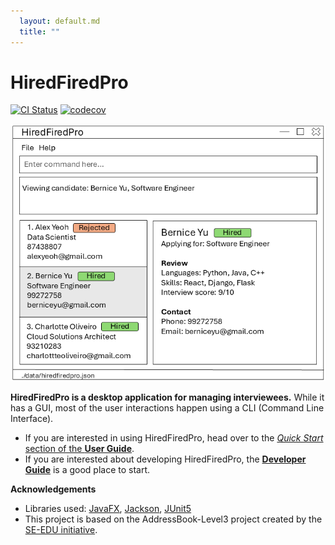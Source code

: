 ```yaml
---
  layout: default.md
  title: ""
---
```


# HiredFiredPro

[![CI Status](https://github.com/se-edu/addressbook-level3/workflows/Java%20CI/badge.svg)](https://github.com/se-edu/addressbook-level3/actions)
[![codecov](https://codecov.io/gh/se-edu/addressbook-level3/branch/master/graph/badge.svg)](https://codecov.io/gh/se-edu/addressbook-level3)

![Ui](images/Ui.png)

**HiredFiredPro is a desktop application for managing interviewees.** While it has a GUI, most of the user interactions happen using a CLI (Command Line Interface).

* If you are interested in using HiredFiredPro, head over to the [_Quick Start_ section of the **User Guide**](UserGuide.html#quick-start).
* If you are interested about developing HiredFiredPro, the [**Developer Guide**](DeveloperGuide.html) is a good place to start.


**Acknowledgements**

* Libraries used: [JavaFX](https://openjfx.io/), [Jackson](https://github.com/FasterXML/jackson), [JUnit5](https://github.com/junit-team/junit5)
* This project is based on the AddressBook-Level3 project created by the [SE-EDU initiative](https://se-education.org).
